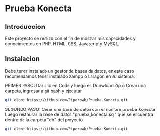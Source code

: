 # Prueba Konecta


## Introduccion

Este proyecto se realizo con el fin de mostrar mis capacidades y conocimientos en PHP, HTML, CSS, Javascripty MySQL.
## Instalacion

Debe tener instalado un gestor de bases de datos, en este caso recomendamos tener instalado Xampp o Laragon en su sistema.

    
PRIMER PASO: Dar clic en Code y luego en Donwload Zip o
Crear una carpeta, ingresar a git bash y ejecutar

```bash
git clone https://github.com/Piperowb/Prueba-Konecta.git
```

SEGUNDO PASO: Crear una base de datos con el nombre prueba_konecta
Luego restaurar la base de datos "prueba_konecta.sql" que se encuentra dentro de la carpeta "db" del proyecto

```bash
git clone https://github.com/Piperowb/Prueba-Konecta.git
```
